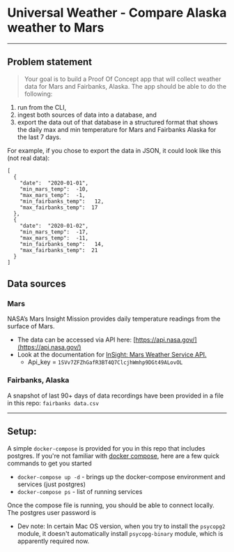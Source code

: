 # Universal Weather - Compare Alaska weather to Mars
---
## Problem statement
> Your goal is to build a Proof Of Concept app that will collect weather data for Mars and Fairbanks, Alaska. The app should be able to do the following:

1. run from the CLI,
1. ingest both sources of data into a database, and
1. export the data out of that database in a structured format that shows the daily max and min temperature for Mars and Fairbanks Alaska for the last 7 days.


For example, if you chose to export the data in JSON, it could look like this (not real data):
```
[
  {
    "date":  "2020-01-01",
    "min_mars_temp":  -10,
    "max_mars_temp":  -1,
    "min_fairbanks_temp":   12,
    "max_fairbanks_temp":  17
  },
  {
    "date":  "2020-01-02",
    "min_mars_temp":  -17,
    "max_mars_temp":  -11,
    "min_fairbanks_temp":   14,
    "max_fairbanks_temp":  21
  }
]
```
## Data sources
### Mars
NASA’s Mars Insight Mission provides daily temperature readings from the surface of Mars.
* The data can be accessed via API here: [https://api.nasa.gov/](https://api.nasa.gov/)
* Look at the documentation for [InSight: Mars Weather Service API.](https://api.nasa.gov/assets/insight/InSight%20Weather%20API%20Documentation.pdf)
  * Api_key = `1SVv7ZFZhGafR3BT4Q7ClcjhWmhp9DGt49ALovOL`

### Fairbanks, Alaska
A snapshot of last 90+ days of data recordings have been provided in a file in this repo: `fairbanks data.csv`

---

## Setup:

A simple `docker-compose` is provided for you in this repo that includes postgres. If you're not familiar with [docker compose](https://docs.docker.com/compose/), here are a few quick commands to get you started

* `docker-compose up -d` - brings up the docker-compose environment and services (just postgres)
* `docker-compose ps` - list of running services

Once the compose file is running, you should be able to connect locally. The postgres user password is _<insert the name of this repo>_

* Dev note: In certain Mac OS version, when you try to install the `psycopg2` module, it doesn't automatically install `psycopg-binary` module, which is apparently required now.
